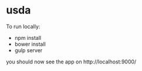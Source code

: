 # usda
To run locally:
* npm install
* bower install
* gulp server

you should now see the app on http://localhost:9000/